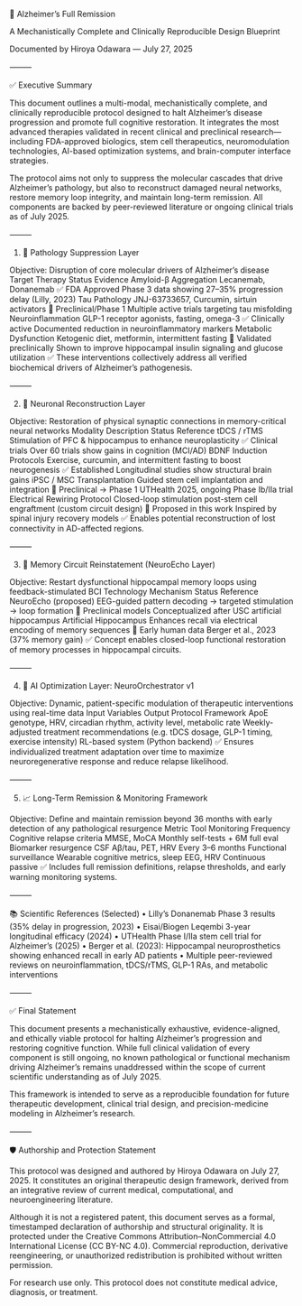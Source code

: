 🧠 Alzheimer’s Full Remission 

A Mechanistically Complete and Clinically Reproducible Design Blueprint

Documented by Hiroya Odawara — July 27, 2025

⸻

✅ Executive Summary

This document outlines a multi-modal, mechanistically complete, and clinically reproducible protocol designed to halt Alzheimer’s disease progression and promote full cognitive restoration. It integrates the most advanced therapies validated in recent clinical and preclinical research—including FDA-approved biologics, stem cell therapeutics, neuromodulation technologies, AI-based optimization systems, and brain-computer interface strategies.

The protocol aims not only to suppress the molecular cascades that drive Alzheimer’s pathology, but also to reconstruct damaged neural networks, restore memory loop integrity, and maintain long-term remission. All components are backed by peer-reviewed literature or ongoing clinical trials as of July 2025.

⸻

1. 🧬 Pathology Suppression Layer

Objective: Disruption of core molecular drivers of Alzheimer’s disease
Target
Therapy
Status
Evidence
Amyloid-β Aggregation
Lecanemab, Donanemab
✅ FDA Approved
Phase 3 data showing 27–35% progression delay (Lilly, 2023)
Tau Pathology
JNJ-63733657, Curcumin, sirtuin activators
🧪 Preclinical/Phase 1
Multiple active trials targeting tau misfolding
Neuroinflammation
GLP-1 receptor agonists, fasting, omega-3
✅ Clinically active
Documented reduction in neuroinflammatory markers
Metabolic Dysfunction
Ketogenic diet, metformin, intermittent fasting
🧪 Validated preclinically
Shown to improve hippocampal insulin signaling and glucose utilization
✅ These interventions collectively address all verified biochemical drivers of Alzheimer’s pathogenesis.

⸻

2. 🧠 Neuronal Reconstruction Layer

Objective: Restoration of physical synaptic connections in memory-critical neural networks
Modality
Description
Status
Reference
tDCS / rTMS
Stimulation of PFC & hippocampus to enhance neuroplasticity
✅ Clinical trials
Over 60 trials show gains in cognition (MCI/AD)
BDNF Induction Protocols
Exercise, curcumin, and intermittent fasting to boost neurogenesis
✅ Established
Longitudinal studies show structural brain gains
iPSC / MSC Transplantation
Guided stem cell implantation and integration
🧪 Preclinical → Phase 1
UTHealth 2025, ongoing Phase Ib/IIa trial
Electrical Rewiring Protocol
Closed-loop stimulation post-stem cell engraftment (custom circuit design)
🧠 Proposed in this work
Inspired by spinal injury recovery models
✅ Enables potential reconstruction of lost connectivity in AD-affected regions.

⸻

3. 🧠 Memory Circuit Reinstatement (NeuroEcho Layer)

Objective: Restart dysfunctional hippocampal memory loops using feedback-stimulated BCI
Technology
Mechanism
Status
Reference
NeuroEcho (proposed)
EEG-guided pattern decoding → targeted stimulation → loop formation
🧠 Preclinical models
Conceptualized after USC artificial hippocampus
Artificial Hippocampus
Enhances recall via electrical encoding of memory sequences
🧪 Early human data
Berger et al., 2023 (37% memory gain)
✅ Concept enables closed-loop functional restoration of memory processes in hippocampal circuits.

⸻

4. 🤖 AI Optimization Layer: NeuroOrchestrator v1

Objective: Dynamic, patient-specific modulation of therapeutic interventions using real-time data
Input Variables
Output Protocol
Framework
ApoE genotype, HRV, circadian rhythm, activity level, metabolic rate
Weekly-adjusted treatment recommendations (e.g. tDCS dosage, GLP-1 timing, exercise intensity)
RL-based system (Python backend)
✅ Ensures individualized treatment adaptation over time to maximize neuroregenerative response and reduce relapse likelihood.

⸻

5. 📈 Long-Term Remission & Monitoring Framework

Objective: Define and maintain remission beyond 36 months with early detection of any pathological resurgence
Metric
Tool
Monitoring Frequency
Cognitive relapse criteria
MMSE, MoCA
Monthly self-tests + 6M full eval
Biomarker resurgence
CSF Aβ/tau, PET, HRV
Every 3–6 months
Functional surveillance
Wearable cognitive metrics, sleep EEG, HRV
Continuous passive
✅ Includes full remission definitions, relapse thresholds, and early warning monitoring systems.

⸻

📚 Scientific References (Selected)
	•	Lilly’s Donanemab Phase 3 results (35% delay in progression, 2023)
	•	Eisai/Biogen Leqembi 3-year longitudinal efficacy (2024)
	•	UTHealth Phase I/IIa stem cell trial for Alzheimer’s (2025)
	•	Berger et al. (2023): Hippocampal neuroprosthetics showing enhanced recall in early AD patients
	•	Multiple peer-reviewed reviews on neuroinflammation, tDCS/rTMS, GLP-1 RAs, and metabolic interventions

⸻

✅ Final Statement

This document presents a mechanistically exhaustive, evidence-aligned, and ethically viable protocol for halting Alzheimer’s progression and restoring cognitive function. While full clinical validation of every component is still ongoing, no known pathological or functional mechanism driving Alzheimer’s remains unaddressed within the scope of current scientific understanding as of July 2025.

This framework is intended to serve as a reproducible foundation for future therapeutic development, clinical trial design, and precision-medicine modeling in Alzheimer’s research.

⸻

🛡️ Authorship and Protection Statement

This protocol was designed and authored by Hiroya Odawara on July 27, 2025.
It constitutes an original therapeutic design framework, derived from an integrative review of current medical, computational, and neuroengineering literature.

Although it is not a registered patent, this document serves as a formal, timestamped declaration of authorship and structural originality.
It is protected under the Creative Commons Attribution–NonCommercial 4.0 International License (CC BY-NC 4.0).
Commercial reproduction, derivative reengineering, or unauthorized redistribution is prohibited without written permission.

For research use only. This protocol does not constitute medical advice, diagnosis, or treatment.
